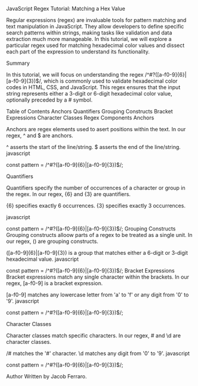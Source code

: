 JavaScript Regex Tutorial: Matching a Hex Value

Regular expressions (regex) are invaluable tools for pattern matching and text manipulation in JavaScript. They allow developers to define specific search patterns within strings, making tasks like validation and data extraction much more manageable. In this tutorial, we will explore a particular regex used for matching hexadecimal color values and dissect each part of the expression to understand its functionality.

Summary

In this tutorial, we will focus on understanding the regex /^#?([a-f0-9]{6}|[a-f0-9]{3})$/, which is commonly used to validate hexadecimal color codes in HTML, CSS, and JavaScript. This regex ensures that the input string represents either a 3-digit or 6-digit hexadecimal color value, optionally preceded by a # symbol.

Table of Contents
Anchors
Quantifiers
Grouping Constructs
Bracket Expressions
Character Classes
Regex Components
Anchors

Anchors are regex elements used to asert positions within the text. In our regex, ^ and $ are anchors.

^ asserts the start of the line/string.
$ asserts the end of the line/string.
javascript

const pattern = /^#?([a-f0-9]{6}|[a-f0-9]{3})$/;


Quantifiers

Quantifiers specify the number of occurrences of a character or group in the regex. In our regex, {6} and {3} are quantifiers.

{6} specifies exactly 6 occurrences.
{3} specifies exactly 3 occurrences.

javascript

const pattern = /^#?([a-f0-9]{6}|[a-f0-9]{3})$/;
Grouping Constructs
Grouping constructs alloow parts of a regex to be treated as a single unit. In our regex, () are grouping constructs.

([a-f0-9]{6}|[a-f0-9]{3}) is a group that matches either a 6-digit or 3-digit hexadecimal value.
javascript

const pattern = /^#?([a-f0-9]{6}|[a-f0-9]{3})$/;
Bracket Expressions
Bracket expressions match any single character within the brackets. In our regex, [a-f0-9] is a bracket expression.

[a-f0-9] matches any lowercase letter from 'a' to 'f' or any digit from '0' to '9'.
javascript


const pattern = /^#?([a-f0-9]{6}|[a-f0-9]{3})$/;

Character Classes

Character classes match specific characters. In our regex, \# and \d are character classes.

/# matches the '#' character.
\d matches any digit from '0' to '9'.
javascript

const pattern = /^#?([a-f0-9]{6}|[a-f0-9]{3})$/;


Author
Written by Jacob Ferraro.







